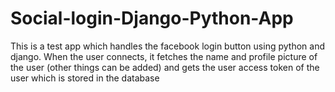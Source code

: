 # Social-login-Django-Python-App
This is a test app which handles the facebook login button using python and django. When the user connects, it fetches the name and profile picture of the user (other things can be added) and gets the user access token of the user which is stored in the database
